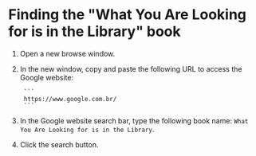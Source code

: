 # Finding the "What You Are Looking for is in the Library" book

1. Open a new browse window.
2. In the new window, copy and paste the following URL to access the Google website:

        ```
        https://www.google.com.br/
        ```

3. In the Google website search bar, type the following book name: `What You Are Looking for is in the Library`.
4. Click the search button.
